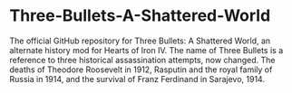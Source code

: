 # Three-Bullets-A-Shattered-World
The official GitHub repository for Three Bullets: A Shattered World, an alternate history mod for Hearts of Iron IV. The name of Three Bullets is a reference to three historical assassination attempts, now changed. The deaths of Theodore Roosevelt in 1912, Rasputin and the royal family of Russia in 1914, and the survival of Franz Ferdinand in Sarajevo, 1914.
